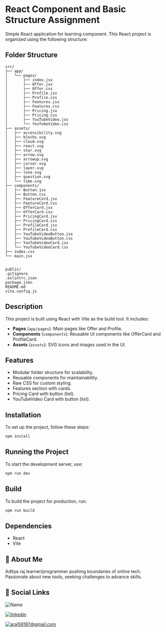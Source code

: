 # React Component and Basic Structure Assignment

Simple React application for learning component. This React project is organized using the following structure:

## Folder Structure

```
src/
├── app/
│   └── pages/
│       ├── index.jsx
│       ├── Offer.jsx
│       ├── Offer.css
│       ├── Profile.jsx
│       ├── Profile.css
│       ├── Features.jsx
│       ├── Features.css
│       ├── Pricing.jsx
│       ├── Pricing.css
│       ├── YouTubeVideo.jsx
│       └── YouTubeVideo.css
├── assets/
│   ├── accessibility.svg
│   ├── blocks.svg
│   ├── cloud.svg
│   ├── react.svg
│   ├── star.svg
│   ├── arrow.svg
│   ├── arrowup.svg
│   ├── cursor.svg
│   ├── layer.svg
│   ├── love.svg
│   ├── question.svg
│   └── time.svg
├── components/
│   ├── Button.jsx
│   ├── Button.css
│   ├── FeatureCard.jsx
│   ├── FeatureCard.css
│   ├── OfferCard.jsx
│   ├── OfferCard.css
│   ├── PricingCard.jsx
│   ├── PricingCard.css
│   ├── ProfileCard.jsx
│   ├── ProfileCard.css
│   ├── YouTubeVideoButton.jsx
│   ├── YouTubeVideoButton.css
│   ├── YouTubeVideoCard.jsx
│   └── YouTubeVideoCard.css
├── index.css
└── main.jsx


public/
.gitignore
.eslintrc.json
package.json
README.md
vite.config.js
```

## Description

This project is built using React with Vite as the build tool. It includes:

-   **Pages** (`app/pages`): Main pages like Offer and Profile.
-   **Components** (`components`): Reusable UI components like OfferCard and ProfileCard.
-   **Assets** (`assets`): SVG icons and images used in the UI.

## Features

-   Modular folder structure for scalability.
-   Reusable components for maintainability.
-   Raw CSS for custom styling.
-   Features section with cards.
-   Pricing Card with button (list).
-   YouTubeVideo Card with button (list).

## Installation

To set up the project, follow these steps:

```bash
npm install
```

## Running the Project

To start the development server, use:

```bash
npm run dev
```

## Build

To build the project for production, run:

```bash
npm run build
```

## Dependencies

-   React
-   Vite

## 🚀 About Me

Aditya raj learner/programmer pushing boundaries of online tech. Passionate about new tools, seeking challenges to advance skills.

## 🔗 Social Links

![Name](https://img.shields.io/badge/Name-Aditya%20Raj%20-yellowgreen?style=for-the-badge)

[![linkedin](https://img.shields.io/badge/linkedin-0A66C2?style=for-the-badge&logo=linkedin&logoColor=white)](https://www.linkedin.com/in/aditya-raj-aa489221a/)

[![araj59197@gmail.com](https://img.shields.io/badge/gmail-4267B2?style=for-the-badge&logo=gmail&logoColor=white)](mailto:araj59197@gmail.com)
